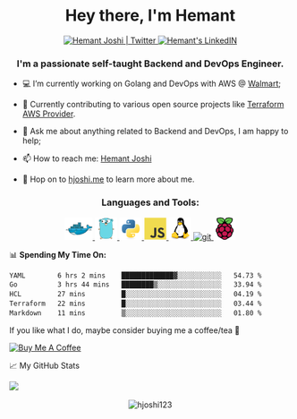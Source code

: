 <h1 align="center">Hey there, I'm Hemant</h1>

<div align="center">
  <a href="https://twitter.com/hemantj123">
    <img alt="Hemant Joshi | Twitter" width="40" height="40" src="https://img.freepik.com/free-vector/new-2023-twitter-logo-x-icon-design_1017-45418.jpg" />
  </a>
  <a href="https://www.linkedin.com/in/hemantj0/">
    <img alt="Hemant's LinkedIN" width="40" height="40" src="https://raw.githubusercontent.com/rahul-jha98/rahul-jha98/561d474902b59c7429ec22bb73e225696c27b202/assets/linkedin.svg" />
  </a>
</div>

<h3 align="center">I'm a passionate self-taught Backend and DevOps Engineer.</h3>

- 💻 I’m currently working on Golang and DevOps with AWS @ [Walmart](https://www.walmart.com);

- 🌱 Currently contributing to various open source projects like [Terraform AWS Provider](https://github.com/hashicorp/terraform-provider-aws).  

- 💬 Ask me about anything related to Backend and DevOps, I am happy to help;

- 📫 How to reach me: [Hemant Joshi](https://www.linkedin.com/in/hemantj0)

- 📝 Hop on to [hjoshi.me](https://hjoshi.me) to learn more about me.

<h3 align="center">Languages and Tools:</h3>

<p align="center"> 
  <a href="https://www.w3.org/html/" target="_blank"> 
    <img src="https://raw.githubusercontent.com/devicons/devicon/2ae2a900d2f041da66e950e4d48052658d850630/icons/docker/docker-original.svg" alt="docker" width="50" height="40"/> 
  </a>
  <a href="https://go.dev/" target="_blank"> 
    <img src="https://raw.githubusercontent.com/devicons/devicon/2ae2a900d2f041da66e950e4d48052658d850630/icons/go/go-original.svg" alt="go" width="40" height="40"/> 
  </a> 
  <a href="https://www.python.org" target="_blank"> 
    <img src="https://raw.githubusercontent.com/devicons/devicon/master/icons/python/python-original.svg" alt="python" width="40" height="40"/> 
  </a>  
  <a href="https://developer.mozilla.org/en-US/docs/Web/JavaScript" target="_blank"> 
    <img src="https://raw.githubusercontent.com/devicons/devicon/master/icons/javascript/javascript-original.svg" alt="javascript" width="40" height="40"/> 
  </a> 
  <a href="https://www.linux.org/" target="_blank"> 
    <img src="https://raw.githubusercontent.com/devicons/devicon/master/icons/linux/linux-original.svg" alt="linux" width="40" height="40"/> 
  </a> 
  <a href="https://git-scm.com/" target="_blank"> 
    <img src="https://www.vectorlogo.zone/logos/git-scm/git-scm-icon.svg" alt="git" width="40" height="40"/> 
  </a>
  <a href="" target="_blank">
    <img src="https://raw.githubusercontent.com/devicons/devicon/2ae2a900d2f041da66e950e4d48052658d850630/icons/raspberrypi/raspberrypi-original.svg" alt="RPi" width="40" height="40" />
  </a>
</p>

📊 **Spending My Time On:**
<!--START_SECTION:waka-->

```txt
YAML        6 hrs 2 mins    █████████████▓░░░░░░░░░░░   54.73 %
Go          3 hrs 44 mins   ████████▒░░░░░░░░░░░░░░░░   33.94 %
HCL         27 mins         █░░░░░░░░░░░░░░░░░░░░░░░░   04.19 %
Terraform   22 mins         █░░░░░░░░░░░░░░░░░░░░░░░░   03.44 %
Markdown    11 mins         ▒░░░░░░░░░░░░░░░░░░░░░░░░   01.80 %
```

<!--END_SECTION:waka-->

If you like what I do, maybe consider buying me a coffee/tea 🥺

<a href="https://www.buymeacoffee.com/hjoshi123" target="_blank"><img src="https://cdn.buymeacoffee.com/buttons/v2/default-red.png" alt="Buy Me A Coffee" width="150" ></a>

📈 My GitHub Stats

![](https://visitor-badge.glitch.me/badge?page_id=hjoshi123.hjoshi123)

<p align="center"> <img src="https://github-readme-stats.vercel.app/api?username=hjoshi123&show_icons=true&theme=vision-friendly-dark&count_private=true" alt="hjoshi123" />
